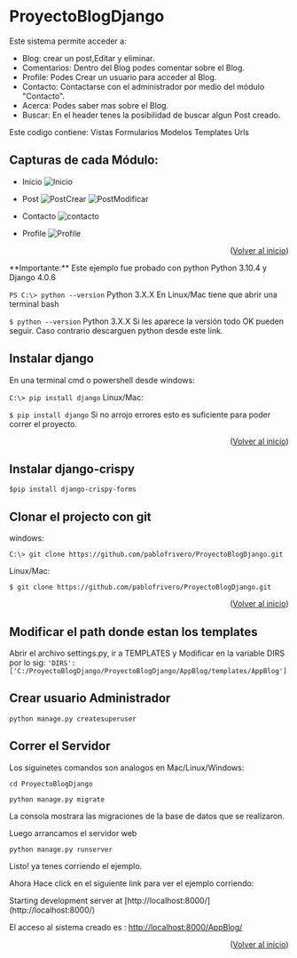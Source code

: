 
# ProyectoBlogDjango
Este sistema permite acceder a:

- Blog: crear un post,Editar y eliminar.
- Comentarios: Dentro del Blog podes comentar sobre el Blog.
- Profile: Podes Crear un usuario para acceder al Blog.
- Contacto: Contactarse con el administrador por medio del módulo "Contacto".
- Acerca: Podes saber mas sobre el Blog.
- Buscar: En el header tenes la posibilidad de buscar algun Post creado.

Este codigo contiene:
Vistas
Formularios
Modelos
Templates
Urls

## Capturas de cada Módulo:

* Inicio
![Inicio](https://user-images.githubusercontent.com/93736464/188291750-947434b2-65aa-40e7-91d3-702cef37e054.jpg)

* Post
![PostCrear](https://user-images.githubusercontent.com/93736464/188291760-1c7af063-6acc-43a7-9086-72a4c3ed00c1.jpg)
![PostModificar](https://user-images.githubusercontent.com/93736464/188291765-d86ef134-0450-4725-9fb9-412512db2f82.jpg)

* Contacto
![contacto](https://user-images.githubusercontent.com/93736464/188291798-3520c8d5-3c45-4e1e-a91a-094c84a1cdc7.jpg)

* Profile
![Profile](https://user-images.githubusercontent.com/93736464/188291723-3535c92b-a545-4e05-a03e-77593ead3ab3.jpg)

<p align="right">(<a href="#readme-top">Volver al inicio</a>)</p>
**Importante:** Este ejemplo fue probado con python Python 3.10.4 y Django 4.0.6


```PS C:\> python --version```
Python 3.X.X 
En Linux/Mac tiene que abrir una terminal bash

```$ python --version```
Python 3.X.X 
Si les aparece la versión todo OK pueden seguir. Caso contrario descarguen python desde este link.

## Instalar django
En una terminal cmd o powershell desde windows:

```C:\> pip install django```
Linux/Mac:

```$ pip install django```
Si no arrojo errores esto es suficiente para poder correr el proyecto.
<p align="right">(<a href="#readme-top">Volver al inicio</a>)</p>

## Instalar django-crispy
```$pip install django-crispy-forms ```

## Clonar el projecto con git
windows:

```C:\> git clone https://github.com/pablofrivero/ProyectoBlogDjango.git```

Linux/Mac:

```$ git clone https://github.com/pablofrivero/ProyectoBlogDjango.git```
<p align="right">(<a href="#readme-top">Volver al inicio</a>)</p>

## Modificar el path donde estan los templates
Abrir el archivo settings.py, ir a TEMPLATES y Modificar en la variable DIRS por lo sig:
```'DIRS': ['C:/ProyectoBlogDjango/ProyectoBlogDjango/AppBlog/templates/AppBlog']```

## Crear usuario Administrador
```python manage.py createsuperuser```

## Correr el Servidor
Los siguinetes comandos son analogos en Mac/Linux/Windows:

```cd ProyectoBlogDjango```

```python manage.py migrate```

La consola mostrara las migraciones de la base de datos que se realizaron.

Luego arrancamos el servidor web

```python manage.py runserver```

Listo! ya tenes corriendo el ejemplo.

Ahora Hace click en el siguiente link para ver el ejemplo corriendo:

Starting development server at 
[http://localhost:8000/] (http://localhost:8000/)

El acceso al sistema creado es :
[http://localhost:8000/AppBlog/](http://127.0.0.1:8000/AppBlog/)
<p align="right">(<a href="#readme-top">Volver al inicio</a>)</p>

